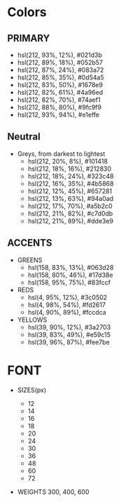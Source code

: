 
# Colors

## PRIMARY 

- hsl(212, 93%, 12%), #021d3b
- hsl(212, 89%, 18%), #052b57
- hsl(212, 87%, 24%), #083a72
- hsl(212, 85%, 35%), #0d54a5
- hsl(212, 83%, 50%), #1678e9
- hsl(212, 82%, 61%), #4a96ed
- hsl(212, 82%, 70%), #74aef1
- hsl(212, 88%, 80%), #9fc9f9
- hsl(212, 93%, 94%), #e1effe

## Neutral

- Greys, from darkest to lightest
  - hsl(212, 20%, 8%), #101418
  - hsl(212, 18%, 16%), #212830
  - hsl(212, 18%, 24%), #323c48
  - hsl(212, 16%, 35%), #4b5868
  - hsl(212, 12%, 45%), #657281
  - hsl(212, 13%, 63%), #94a0ad
  - hsl(212, 17%, 70%), #a5b2c0
  - hsl(212, 21%, 82%), #c7d0db
  - hsl(212, 21%, 89%), #dde3e9

## ACCENTS

- GREENS
  - hsl(158, 83%, 13%), #063d28
  - hsl(158, 80%, 46%), #17d38e
  - hsl(158, 95%, 75%), #83fccf
- REDS
  - hsl(4, 95%, 12%), #3c0502
  - hsl(4, 98%, 54%), #fd2617
  - hsl(4, 90%, 89%), #fccdca
- YELLOWS
  - hsl(39, 90%, 12%), #3a2703
  - hsl(39, 83%, 49%), #e59c15
  - hsl(39, 96%, 87%), #fee7be

# FONT

- SIZES(px)
  - 12
  - 14
  - 16
  - 18
  - 20
  - 24
  - 30
  - 36
  - 48
  - 60
  - 72

- WEIGHTS 300, 400, 600